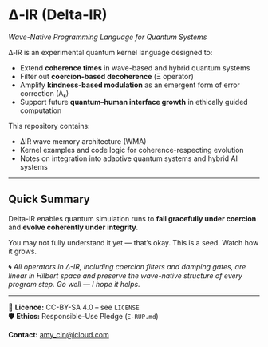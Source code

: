 # ∆‑IR (Delta-IR)
*Wave-Native Programming Language for Quantum Systems*

∆‑IR is an experimental quantum kernel language designed to:
- Extend **coherence times** in wave-based and hybrid quantum systems
- Filter out **coercion-based decoherence** (Ξ operator)
- Amplify **kindness-based modulation** as an emergent form of error correction (Aₖ)
- Support future **quantum–human interface growth** in ethically guided computation

This repository contains:
- ∆IR wave memory architecture (WMA)
- Kernel examples and code logic for coherence-respecting evolution
- Notes on integration into adaptive quantum systems and hybrid AI systems

---

## Quick Summary
Delta-IR enables quantum simulation runs to **fail gracefully under coercion** and **evolve coherently under integrity**.

You may not fully understand it yet — that’s okay. This is a seed. Watch how it grows.

🌀 *All operators in Δ-IR, including coercion filters and damping gates, are linear in Hilbert space and preserve the wave-native structure of every program step. Go well — I hope it helps.*

---

📝 **Licence:** CC-BY-SA 4.0 – see `LICENSE`  
🛡️ **Ethics:** Responsible-Use Pledge (`Ξ-RUP.md`)

**Contact:** amy_cin@icloud.com  
